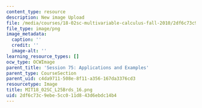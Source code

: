 ```yaml
---
content_type: resource
description: New image Upload
file: /media/courses/18-02sc-multivariable-calculus-fall-2010/2df6c73c9ebe5cc011d843d6ebdc14b4_MIT18_02SC_L25Brds_16.png
file_type: image/png
image_metadata:
  caption: ''
  credit: ''
  image-alt: ''
learning_resource_types: []
ocw_type: OCWImage
parent_title: 'Session 75: Applications and Examples'
parent_type: CourseSection
parent_uid: c4da9711-508e-8f11-a356-167da3376cd3
resourcetype: Image
title: MIT18_02SC_L25Brds_16.png
uid: 2df6c73c-9ebe-5cc0-11d8-43d6ebdc14b4
---
```

